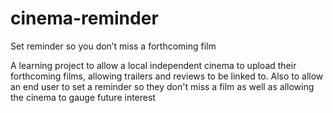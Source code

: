 # cinema-reminder
Set reminder so you don’t miss a forthcoming film

A learning project to allow a local independent cinema to upload their forthcoming films, allowing trailers and reviews to be linked to. Also to allow an end user to set a reminder so they don't miss a film as well as allowing the cinema to gauge future interest
